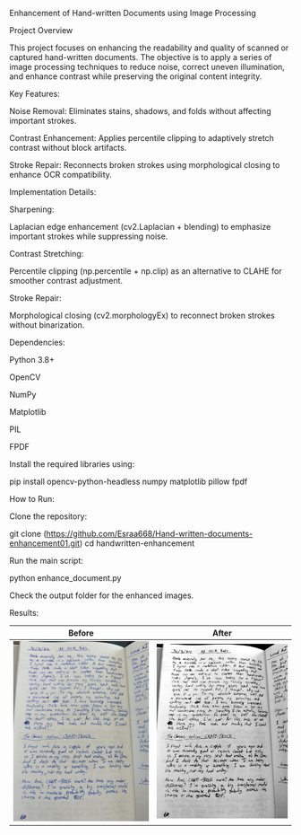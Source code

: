 Enhancement of Hand-written Documents using Image Processing

Project Overview

This project focuses on enhancing the readability and quality of scanned or captured hand-written documents. The objective is to apply a series of image processing techniques to reduce noise, correct uneven illumination, and enhance contrast while preserving the original content integrity.

 Key Features:

Noise Removal: Eliminates stains, shadows, and folds without affecting important strokes.

Contrast Enhancement: Applies percentile clipping to adaptively stretch contrast without block artifacts.

Stroke Repair: Reconnects broken strokes using morphological closing to enhance OCR compatibility.

Implementation Details:

Sharpening:

Laplacian edge enhancement (cv2.Laplacian + blending) to emphasize important strokes while suppressing noise.

Contrast Stretching:

Percentile clipping (np.percentile + np.clip) as an alternative to CLAHE for smoother contrast adjustment.

Stroke Repair:

Morphological closing (cv2.morphologyEx) to reconnect broken strokes without binarization.

 Dependencies:

Python 3.8+

OpenCV

NumPy

Matplotlib

PIL

FPDF

Install the required libraries using:

pip install opencv-python-headless numpy matplotlib pillow fpdf

 How to Run:

Clone the repository:

git clone (https://github.com/Esraa668/Hand-written-documents-enhancement01.git)
cd handwritten-enhancement

Run the main script:

python enhance_document.py

Check the output folder for the enhanced images.

Results:

| Before | After |
|--------|-------|
| ![Before](py02.jpg) | ![After](py03.jpg) |
